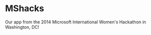 MShacks
=======

Our app from the 2014 Microsoft International Women's Hackathon in Washington, DC!
